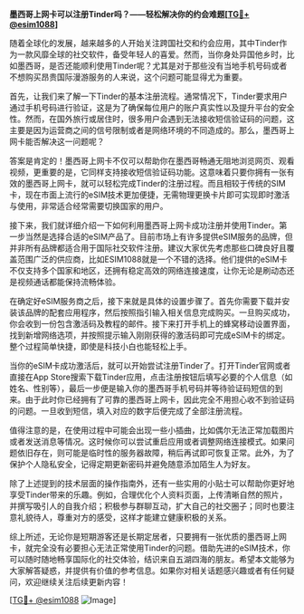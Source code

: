 **墨西哥上网卡可以注册Tinder吗？——轻松解决你的约会难题[[TG💪+ @esim1088](https://t.me/s/esim1088)]**

随着全球化的发展，越来越多的人开始关注跨国社交和约会应用，其中Tinder作为一款风靡全球的社交软件，备受年轻人的喜爱。然而，当你身处异国他乡时，比如墨西哥，是否还能顺利使用Tinder呢？尤其是对于那些没有当地手机号码或者不想购买昂贵国际漫游服务的人来说，这个问题可能显得尤为重要。

首先，让我们来了解一下Tinder的基本注册流程。通常情况下，Tinder要求用户通过手机号码进行验证，这是为了确保每位用户的账户真实性以及提升平台的安全性。然而，在国外旅行或居住时，很多用户会遇到无法接收短信验证码的问题，这主要是因为运营商之间的信号限制或者是网络环境的不同造成的。那么，墨西哥上网卡能否解决这一问题呢？

答案是肯定的！墨西哥上网卡不仅可以帮助你在墨西哥畅通无阻地浏览网页、观看视频，更重要的是，它同样支持接收短信验证码功能。这意味着只要你拥有一张有效的墨西哥上网卡，就可以轻松完成Tinder的注册过程。而且相较于传统的SIM卡，现在市面上流行的eSIM技术更加便捷，无需物理更换卡片即可实现即时激活与使用，非常适合经常需要切换国家的用户。

接下来，我们就详细介绍一下如何利用墨西哥上网卡成功注册并使用Tinder。第一步当然是选择合适的eSIM产品了。目前市场上有许多提供eSIM服务的品牌，但并非所有品牌都适合用于国际社交软件注册。建议大家优先考虑那些口碑良好且覆盖范围广泛的供应商，比如ESIM1088就是一个不错的选择。他们提供的eSIM卡不仅支持多个国家和地区，还拥有稳定高效的网络连接速度，让你无论是刷动态还是视频通话都能保持流畅体验。

在确定好eSIM服务商之后，接下来就是具体的设置步骤了。首先你需要下载并安装该品牌的配套应用程序，然后按照指引输入相关信息完成购买。一旦购买成功，你会收到一份包含激活码及教程的邮件。接下来打开手机上的蜂窝移动设置界面，找到新增网络选项，并按照提示输入刚刚获得的激活码即可完成eSIM卡的绑定。整个过程简单快捷，即使是科技小白也能轻松上手。

当你的eSIM卡成功激活后，就可以开始尝试注册Tinder了。打开Tinder官网或者直接在App Store搜索下载Tinder应用，点击注册按钮后填写必要的个人信息（如姓名、性别等），最后一步便是输入你的墨西哥手机号码并等待验证码短信的到来。由于此时你已经拥有了可靠的墨西哥上网卡，因此完全不用担心收不到验证码的问题。一旦收到短信，填入对应的数字后便完成了全部注册流程。

值得注意的是，在使用过程中可能会出现一些小插曲，比如偶尔无法正常加载图片或者发送消息等情况。这时候你可以尝试重启应用或者调整网络连接模式。如果问题依旧存在，则可能是临时性的服务器故障，稍后再试即可恢复正常。此外，为了保护个人隐私安全，记得定期更新密码并避免随意添加陌生人为好友。

除了上述提到的技术层面的操作指南外，还有一些实用的小贴士可以帮助你更好地享受Tinder带来的乐趣。例如，合理优化个人资料页面，上传清晰自然的照片，并撰写吸引人的自我介绍；积极参与群聊互动，扩大自己的社交圈子；同时也要注意礼貌待人，尊重对方的感受，这样才能建立健康积极的关系。

综上所述，无论你是短期游客还是长期定居者，只要拥有一张优质的墨西哥上网卡，就完全没有必要担心无法正常使用Tinder的问题。借助先进的eSIM技术，你可以随时随地畅享国际化的社交体验，结识来自五湖四海的朋友。希望本文能够为大家解答疑惑，并提供有价值的参考信息。如果你对相关话题感兴趣或者有任何疑问，欢迎继续关注后续更新内容！

[[TG💪+ @esim1088](https://t.me/s/esim1088) ![Image](https://i.postimg.cc/4NQfJmqS/Snipaste-2025-05-13-00-14-12.png)]